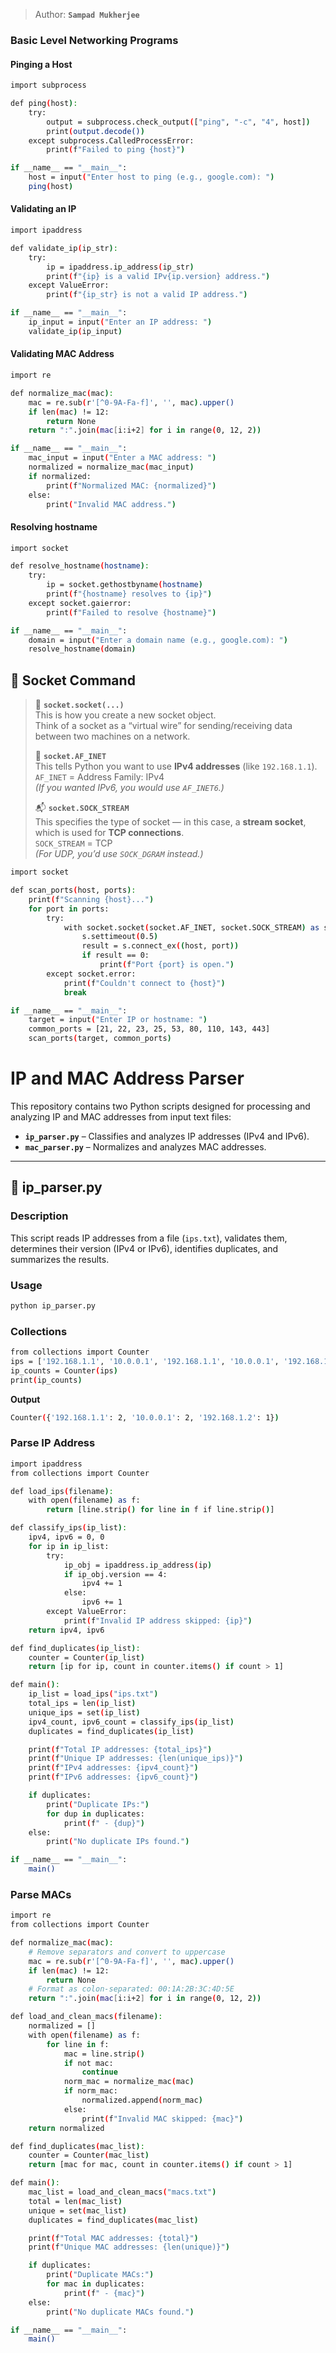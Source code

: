 > Author: **`Sampad Mukherjee`**

### Basic Level Networking Programs
#### Pinging a Host
```bash
import subprocess

def ping(host):
    try:
        output = subprocess.check_output(["ping", "-c", "4", host])
        print(output.decode())
    except subprocess.CalledProcessError:
        print(f"Failed to ping {host}")

if __name__ == "__main__":
    host = input("Enter host to ping (e.g., google.com): ")
    ping(host)
```
#### Validating an IP
```bash
import ipaddress

def validate_ip(ip_str):
    try:
        ip = ipaddress.ip_address(ip_str)
        print(f"{ip} is a valid IPv{ip.version} address.")
    except ValueError:
        print(f"{ip_str} is not a valid IP address.")

if __name__ == "__main__":
    ip_input = input("Enter an IP address: ")
    validate_ip(ip_input)
```
#### Validating MAC Address
```bash
import re

def normalize_mac(mac):
    mac = re.sub(r'[^0-9A-Fa-f]', '', mac).upper()
    if len(mac) != 12:
        return None
    return ":".join(mac[i:i+2] for i in range(0, 12, 2))

if __name__ == "__main__":
    mac_input = input("Enter a MAC address: ")
    normalized = normalize_mac(mac_input)
    if normalized:
        print(f"Normalized MAC: {normalized}")
    else:
        print("Invalid MAC address.")
```
#### Resolving hostname
```bash
import socket

def resolve_hostname(hostname):
    try:
        ip = socket.gethostbyname(hostname)
        print(f"{hostname} resolves to {ip}")
    except socket.gaierror:
        print(f"Failed to resolve {hostname}")

if __name__ == "__main__":
    domain = input("Enter a domain name (e.g., google.com): ")
    resolve_hostname(domain)
```

## 📘 Socket Command

> 🔧 **`socket.socket(...)`**  
> This is how you create a new socket object.  
> Think of a socket as a “virtual wire” for sending/receiving data between two machines on a network.  
>  
> 📡 **`socket.AF_INET`**  
> This tells Python you want to use **IPv4 addresses** (like `192.168.1.1`).  
> `AF_INET` = Address Family: IPv4  
> *(If you wanted IPv6, you would use `AF_INET6`.)*  
>  
> 📬 **`socket.SOCK_STREAM`**  
> This specifies the type of socket — in this case, a **stream socket**, which is used for **TCP connections**.  
> `SOCK_STREAM` = TCP  
> *(For UDP, you’d use `SOCK_DGRAM` instead.)*


```bash
import socket

def scan_ports(host, ports):
    print(f"Scanning {host}...")
    for port in ports:
        try:
            with socket.socket(socket.AF_INET, socket.SOCK_STREAM) as s:
                s.settimeout(0.5)
                result = s.connect_ex((host, port))
                if result == 0:
                    print(f"Port {port} is open.")
        except socket.error:
            print(f"Couldn't connect to {host}")
            break

if __name__ == "__main__":
    target = input("Enter IP or hostname: ")
    common_ports = [21, 22, 23, 25, 53, 80, 110, 143, 443]
    scan_ports(target, common_ports)
```



# IP and MAC Address Parser

This repository contains two Python scripts designed for processing and analyzing IP and MAC addresses from input text files:

- **`ip_parser.py`** – Classifies and analyzes IP addresses (IPv4 and IPv6).
- **`mac_parser.py`** – Normalizes and analyzes MAC addresses.

---

## 📄 ip_parser.py

### Description
This script reads IP addresses from a file (`ips.txt`), validates them, determines their version (IPv4 or IPv6), identifies duplicates, and summarizes the results.

### Usage
```bash
python ip_parser.py
```

### Collections
```bash
from collections import Counter
ips = ['192.168.1.1', '10.0.0.1', '192.168.1.1', '10.0.0.1', '192.168.1.2']
ip_counts = Counter(ips)
print(ip_counts)
```
**Output**
```bash
Counter({'192.168.1.1': 2, '10.0.0.1': 2, '192.168.1.2': 1})
```
### Parse IP Address
```bash
import ipaddress
from collections import Counter

def load_ips(filename):
    with open(filename) as f:
        return [line.strip() for line in f if line.strip()]

def classify_ips(ip_list):
    ipv4, ipv6 = 0, 0
    for ip in ip_list:
        try:
            ip_obj = ipaddress.ip_address(ip)
            if ip_obj.version == 4:
                ipv4 += 1
            else:
                ipv6 += 1
        except ValueError:
            print(f"Invalid IP address skipped: {ip}")
    return ipv4, ipv6

def find_duplicates(ip_list):
    counter = Counter(ip_list)
    return [ip for ip, count in counter.items() if count > 1]

def main():
    ip_list = load_ips("ips.txt")
    total_ips = len(ip_list)
    unique_ips = set(ip_list)
    ipv4_count, ipv6_count = classify_ips(ip_list)
    duplicates = find_duplicates(ip_list)

    print(f"Total IP addresses: {total_ips}")
    print(f"Unique IP addresses: {len(unique_ips)}")
    print(f"IPv4 addresses: {ipv4_count}")
    print(f"IPv6 addresses: {ipv6_count}")

    if duplicates:
        print("Duplicate IPs:")
        for dup in duplicates:
            print(f" - {dup}")
    else:
        print("No duplicate IPs found.")

if __name__ == "__main__":
    main()
```

### Parse MACs
```bash
import re
from collections import Counter

def normalize_mac(mac):
    # Remove separators and convert to uppercase
    mac = re.sub(r'[^0-9A-Fa-f]', '', mac).upper()
    if len(mac) != 12:
        return None
    # Format as colon-separated: 00:1A:2B:3C:4D:5E
    return ":".join(mac[i:i+2] for i in range(0, 12, 2))

def load_and_clean_macs(filename):
    normalized = []
    with open(filename) as f:
        for line in f:
            mac = line.strip()
            if not mac:
                continue
            norm_mac = normalize_mac(mac)
            if norm_mac:
                normalized.append(norm_mac)
            else:
                print(f"Invalid MAC skipped: {mac}")
    return normalized

def find_duplicates(mac_list):
    counter = Counter(mac_list)
    return [mac for mac, count in counter.items() if count > 1]

def main():
    mac_list = load_and_clean_macs("macs.txt")
    total = len(mac_list)
    unique = set(mac_list)
    duplicates = find_duplicates(mac_list)

    print(f"Total MAC addresses: {total}")
    print(f"Unique MAC addresses: {len(unique)}")

    if duplicates:
        print("Duplicate MACs:")
        for mac in duplicates:
            print(f" - {mac}")
    else:
        print("No duplicate MACs found.")

if __name__ == "__main__":
    main()
```
